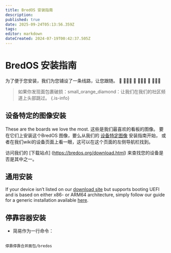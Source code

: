 ```yaml
---
title: BredOS 安装指南
description:
published: true
date: 2025-09-24T05:13:56.359Z
tags:
editor: markdown
dateCreated: 2024-07-19T00:42:37.505Z
---
```


# BredOS 安装指南

为了便于您安装，我们为您铺设了一条线路，让您跟随。 🍞 🔸🔸🔸 🍞 🔸🔸🔸 🍞 🔸🔸🔸

> 如果你发现面包裹破损：small_orange_diamond：让我们在我们的社区频道上头部跳过。
> {.is-info}

## 设备特定的图像安装

These are the boards we love the most. 这些是我们最喜欢的看板的图像。 要在它们上安装这个BredOS 图像，要么从我们的 [设备特定图像](/install/device-specific-image) 安装指南开始， 或者在我们wiki的设备页面上看一眼，这可以在这个页面的左侧导航栏找到。

访问我们的 [下载站点] (https://bredos.org/download.html) 来查找您的设备是否是其中之一。

## 通用安装

If your device isn’t listed on our [download site](https://bredos.org/download.html) but supports booting UEFI and is based on either x86- or ARM64 architecture, simply follow our guide for a generic installation available [here](/install/Installation-with-ISO).

## 停靠容器安装

- 简易作为一行命令：

```

停靠停靠合并面包/bredos

```